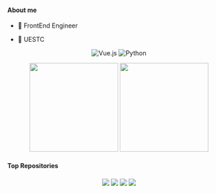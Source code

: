 #### About me

- 💼 FrontEnd Engineer

- 🏫 UESTC

<div align="center">

![Vue.js](https://img.shields.io/badge/-Vue.js-%234fc08d?logo=vue.js&style=for-the-badge&logoColor=white)
![Python](https://img.shields.io/badge/-Python-%233776ab?logo=python&style=for-the-badge&logoColor=white)
  
</div>   
<p align="center">
  <img height="200" src="https://github-readme-stats.vercel.app/api?username=runtimeerrorz&show_icons=true&include_all_commits=true" />
  <img height="200" src="https://github-readme-stats.vercel.app/api/top-langs/?username=runtimeerrorz&show_icons=true" />
</p>

#### Top Repositories

<div align="center">
<a >
  <img align="center" src="https://github-readme-stats.vercel.app/api/pin/?username=runtimeerrorz&repo=apex-player" />
</a>
<a >
  <img align="center" src="https://github-readme-stats.vercel.app/api/pin/?username=runtimeerrorz&repo=Three.js-DJI" />
</a>
  <a >
  <img align="center" src="https://github-readme-stats.vercel.app/api/pin/?username=runtimeerrorz&repo=SDN-FindPath" />
</a>
  <a >
  <img align="center" src="https://github-readme-stats.vercel.app/api/pin/?username=runtimeerrorz&repo=Bird-Identification-ViT" />
</a>
</div>  
